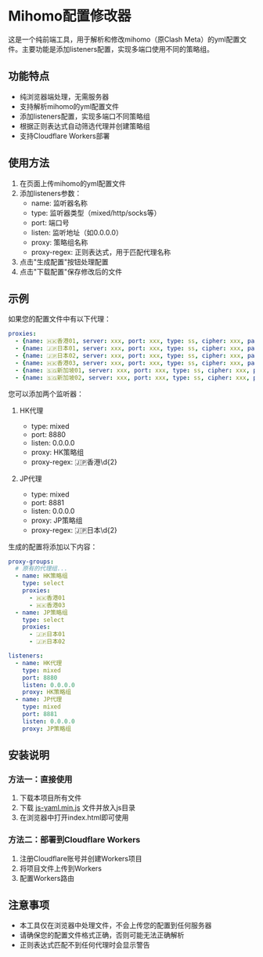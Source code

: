 # Mihomo配置修改器

这是一个纯前端工具，用于解析和修改mihomo（原Clash Meta）的yml配置文件。主要功能是添加listeners配置，实现多端口使用不同的策略组。

## 功能特点

- 纯浏览器端处理，无需服务器
- 支持解析mihomo的yml配置文件
- 添加listeners配置，实现多端口不同策略组
- 根据正则表达式自动筛选代理并创建策略组
- 支持Cloudflare Workers部署

## 使用方法

1. 在页面上传mihomo的yml配置文件
2. 添加listeners参数：
   - name: 监听器名称
   - type: 监听器类型（mixed/http/socks等）
   - port: 端口号
   - listen: 监听地址（如0.0.0.0）
   - proxy: 策略组名称
   - proxy-regex: 正则表达式，用于匹配代理名称
3. 点击"生成配置"按钮处理配置
4. 点击"下载配置"保存修改后的文件

## 示例

如果您的配置文件中有以下代理：

```yaml
proxies:
  - {name: 🇭🇰香港01, server: xxx, port: xxx, type: ss, cipher: xxx, password: xxx, udp: true}
  - {name: 🇯🇵日本01, server: xxx, port: xxx, type: ss, cipher: xxx, password: xxx, udp: true}
  - {name: 🇯🇵日本02, server: xxx, port: xxx, type: ss, cipher: xxx, password: xxx, udp: true}
  - {name: 🇭🇰香港03, server: xxx, port: xxx, type: ss, cipher: xxx, password: xxx, udp: true}
  - {name: 🇸🇬新加坡01, server: xxx, port: xxx, type: ss, cipher: xxx, password: xxx, udp: true}
  - {name: 🇸🇬新加坡02, server: xxx, port: xxx, type: ss, cipher: xxx, password: xxx, udp: true}
```

您可以添加两个监听器：

1. HK代理
   - type: mixed
   - port: 8880
   - listen: 0.0.0.0
   - proxy: HK策略组
   - proxy-regex: 🇯🇵香港\d{2}

2. JP代理
   - type: mixed
   - port: 8881
   - listen: 0.0.0.0
   - proxy: JP策略组
   - proxy-regex: 🇯🇵日本\d{2}

生成的配置将添加以下内容：

```yaml
proxy-groups:
  # 原有的代理组...
  - name: HK策略组
    type: select
    proxies:
      - 🇭🇰香港01
      - 🇭🇰香港03
  - name: JP策略组
    type: select
    proxies:
      - 🇯🇵日本01
      - 🇯🇵日本02

listeners:
  - name: HK代理
    type: mixed
    port: 8880
    listen: 0.0.0.0
    proxy: HK策略组
  - name: JP代理
    type: mixed
    port: 8881
    listen: 0.0.0.0
    proxy: JP策略组
```

## 安装说明

### 方法一：直接使用

1. 下载本项目所有文件
2. 下载 [js-yaml.min.js](https://github.com/nodeca/js-yaml/blob/master/dist/js-yaml.min.js) 文件并放入js目录
3. 在浏览器中打开index.html即可使用

### 方法二：部署到Cloudflare Workers

1. 注册Cloudflare账号并创建Workers项目
2. 将项目文件上传到Workers
3. 配置Workers路由

## 注意事项

- 本工具仅在浏览器中处理文件，不会上传您的配置到任何服务器
- 请确保您的配置文件格式正确，否则可能无法正确解析
- 正则表达式匹配不到任何代理时会显示警告